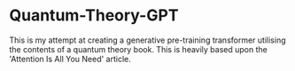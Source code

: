 # Quantum-Theory-GPT
This is my attempt at creating a generative pre-training transformer utilising the contents of a quantum theory book. This is heavily based upon the 'Attention Is All You Need' article.
